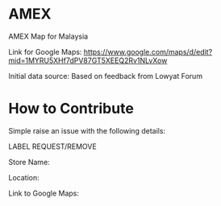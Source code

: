 # AMEX
AMEX Map for Malaysia



Link for Google Maps: https://www.google.com/maps/d/edit?mid=1MYRU5XHf7dPV87GT5XEEQ2Rv1NLvXow

Initial data source: Based on feedback from Lowyat Forum




# How to Contribute

Simple raise an issue with the following details:

LABEL REQUEST/REMOVE

Store Name:

Location:

Link to Google Maps:
